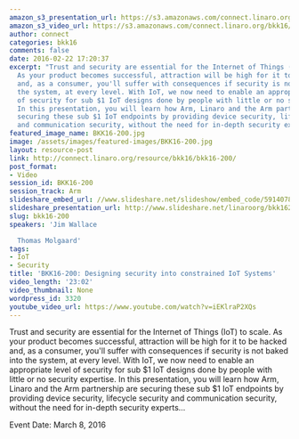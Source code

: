 ```yaml
---
amazon_s3_presentation_url: https://s3.amazonaws.com/connect.linaro.org/bkk16/Presentations/Tuesday/BKK16-200.pdf
amazon_s3_video_url: https://s3.amazonaws.com/connect.linaro.org/bkk16/Videos/Tuesday/BKK16-200%20Designing%20security%20into%20constrained%20IoT%20systems.mp4
author: connect
categories: bkk16
comments: false
date: 2016-02-22 17:20:37
excerpt: "Trust and security are essential for the Internet of Things (IoT) to scale.
  As your product becomes successful, attraction will be high for it to be hacked
  and, as a consumer, you'll suffer with consequences if security is not baked into
  the system, at every level. With IoT, we now need to enable an appropriate level
  of security for sub $1 IoT designs done by people with little or no security expertise.
  In this presentation, you will learn how Arm, Linaro and the Arm partnership are
  securing these sub $1 IoT endpoints by providing device security, lifecycle security
  and communication security, without the need for in-depth security experts\u2026"
featured_image_name: BKK16-200.jpg
image: /assets/images/featured-images/BKK16-200.jpg
layout: resource-post
link: http://connect.linaro.org/resource/bkk16/bkk16-200/
post_format:
- Video
session_id: BKK16-200
session_track: Arm
slideshare_embed_url: //www.slideshare.net/slideshow/embed_code/59140785
slideshare_presentation_url: http://www.slideshare.net/linaroorg/bkk16200-designing-security-into-low-cost-io-t-systems
slug: bkk16-200
speakers: 'Jim Wallace

  Thomas Molgaard'
tags:
- IoT
- Security
title: 'BKK16-200: Designing security into constrained IoT Systems'
video_length: '23:02'
video_thumbnail: None
wordpress_id: 3320
youtube_video_url: https://www.youtube.com/watch?v=iEKlraP2XQs
---
```


Trust and security are essential for the Internet of Things (IoT) to scale. As your product becomes successful, attraction will be high for it to be hacked and, as a consumer, you'll suffer with consequences if security is not baked into the system, at every level. With IoT, we now need to enable an appropriate level of security for sub $1 IoT designs done by people with little or no security expertise. In this presentation, you will learn how Arm, Linaro and the Arm partnership are securing these sub $1 IoT endpoints by providing device security, lifecycle security and communication security, without the need for in-depth security experts…

Event Date: March 8, 2016
